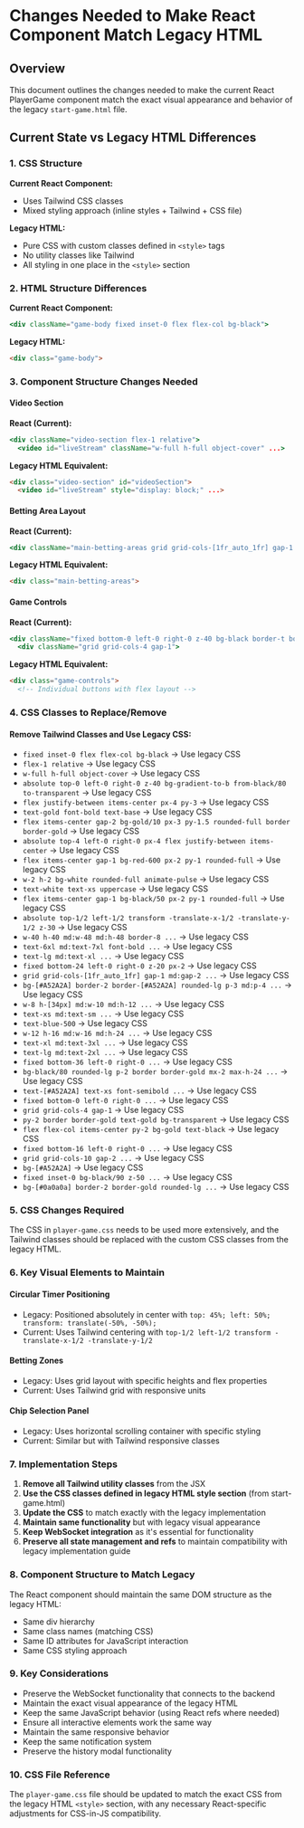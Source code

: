 # Changes Needed to Make React Component Match Legacy HTML

## Overview
This document outlines the changes needed to make the current React PlayerGame component match the exact visual appearance and behavior of the legacy `start-game.html` file.

## Current State vs Legacy HTML Differences

### 1. CSS Structure
**Current React Component:**
- Uses Tailwind CSS classes
- Mixed styling approach (inline styles + Tailwind + CSS file)

**Legacy HTML:**
- Pure CSS with custom classes defined in `<style>` tags
- No utility classes like Tailwind
- All styling in one place in the `<style>` section

### 2. HTML Structure Differences

**Current React Component:**
```jsx
<div className="game-body fixed inset-0 flex flex-col bg-black">
```

**Legacy HTML:**
```html
<div class="game-body">
```

### 3. Component Structure Changes Needed

#### Video Section
**React (Current):**
```jsx
<div className="video-section flex-1 relative">
  <video id="liveStream" className="w-full h-full object-cover" ...>
```

**Legacy HTML Equivalent:**
```html
<div class="video-section" id="videoSection">
  <video id="liveStream" style="display: block;" ...>
```

#### Betting Area Layout
**React (Current):**
```jsx
<div className="main-betting-areas grid grid-cols-[1fr_auto_1fr] gap-1 md:gap-2 ...">
```

**Legacy HTML Equivalent:**
```html
<div class="main-betting-areas">
```

#### Game Controls
**React (Current):**
```jsx
<div className="fixed bottom-0 left-0 right-0 z-40 bg-black border-t border-gold/30 p-2">
  <div className="grid grid-cols-4 gap-1">
```

**Legacy HTML Equivalent:**
```html
<div class="game-controls">
  <!-- Individual buttons with flex layout -->
```

### 4. CSS Classes to Replace/Remove

#### Remove Tailwind Classes and Use Legacy CSS:
- `fixed inset-0 flex flex-col bg-black` → Use legacy CSS
- `flex-1 relative` → Use legacy CSS
- `w-full h-full object-cover` → Use legacy CSS
- `absolute top-0 left-0 right-0 z-40 bg-gradient-to-b from-black/80 to-transparent` → Use legacy CSS
- `flex justify-between items-center px-4 py-3` → Use legacy CSS
- `text-gold font-bold text-base` → Use legacy CSS
- `flex items-center gap-2 bg-gold/10 px-3 py-1.5 rounded-full border border-gold` → Use legacy CSS
- `absolute top-4 left-0 right-0 px-4 flex justify-between items-center` → Use legacy CSS
- `flex items-center gap-1 bg-red-600 px-2 py-1 rounded-full` → Use legacy CSS
- `w-2 h-2 bg-white rounded-full animate-pulse` → Use legacy CSS
- `text-white text-xs uppercase` → Use legacy CSS
- `flex items-center gap-1 bg-black/50 px-2 py-1 rounded-full` → Use legacy CSS
- `absolute top-1/2 left-1/2 transform -translate-x-1/2 -translate-y-1/2 z-30` → Use legacy CSS
- `w-40 h-40 md:w-48 md:h-48 border-8 ...` → Use legacy CSS
- `text-6xl md:text-7xl font-bold ...` → Use legacy CSS
- `text-lg md:text-xl ...` → Use legacy CSS
- `fixed bottom-24 left-0 right-0 z-20 px-2` → Use legacy CSS
- `grid grid-cols-[1fr_auto_1fr] gap-1 md:gap-2 ...` → Use legacy CSS
- `bg-[#A52A2A] border-2 border-[#A52A2A] rounded-lg p-3 md:p-4 ...` → Use legacy CSS
- `w-8 h-[34px] md:w-10 md:h-12 ...` → Use legacy CSS
- `text-xs md:text-sm ...` → Use legacy CSS
- `text-blue-500` → Use legacy CSS
- `w-12 h-16 md:w-16 md:h-24 ...` → Use legacy CSS
- `text-xl md:text-3xl ...` → Use legacy CSS
- `text-lg md:text-2xl ...` → Use legacy CSS
- `fixed bottom-36 left-0 right-0 ...` → Use legacy CSS
- `bg-black/80 rounded-lg p-2 border border-gold mx-2 max-h-24 ...` → Use legacy CSS
- `text-[#A52A2A] text-xs font-semibold ...` → Use legacy CSS
- `fixed bottom-0 left-0 right-0 ...` → Use legacy CSS
- `grid grid-cols-4 gap-1` → Use legacy CSS
- `py-2 border border-gold text-gold bg-transparent` → Use legacy CSS
- `flex flex-col items-center py-2 bg-gold text-black` → Use legacy CSS
- `fixed bottom-16 left-0 right-0 ...` → Use legacy CSS
- `grid grid-cols-10 gap-2 ...` → Use legacy CSS
- `bg-[#A52A2A]` → Use legacy CSS
- `fixed inset-0 bg-black/90 z-50 ...` → Use legacy CSS
- `bg-[#0a0a0a] border-2 border-gold rounded-lg ...` → Use legacy CSS

### 5. CSS Changes Required

The CSS in `player-game.css` needs to be used more extensively, and the Tailwind classes should be replaced with the custom CSS classes from the legacy HTML.

### 6. Key Visual Elements to Maintain

#### Circular Timer Positioning
- Legacy: Positioned absolutely in center with `top: 45%; left: 50%; transform: translate(-50%, -50%);`
- Current: Uses Tailwind centering with `top-1/2 left-1/2 transform -translate-x-1/2 -translate-y-1/2`

#### Betting Zones
- Legacy: Uses grid layout with specific heights and flex properties
- Current: Uses Tailwind grid with responsive units

#### Chip Selection Panel
- Legacy: Uses horizontal scrolling container with specific styling
- Current: Similar but with Tailwind responsive classes

### 7. Implementation Steps

1. **Remove all Tailwind utility classes** from the JSX
2. **Use the CSS classes defined in legacy HTML style section** (from start-game.html)
3. **Update the CSS** to match exactly with the legacy implementation
4. **Maintain same functionality** but with legacy visual appearance
5. **Keep WebSocket integration** as it's essential for functionality
6. **Preserve all state management and refs** to maintain compatibility with legacy implementation guide

### 8. Component Structure to Match Legacy

The React component should maintain the same DOM structure as the legacy HTML:
- Same div hierarchy
- Same class names (matching CSS)
- Same ID attributes for JavaScript interaction
- Same CSS styling approach

### 9. Key Considerations

- Preserve the WebSocket functionality that connects to the backend
- Maintain the exact visual appearance of the legacy HTML
- Keep the same JavaScript behavior (using React refs where needed)
- Ensure all interactive elements work the same way
- Maintain the same responsive behavior
- Keep the same notification system
- Preserve the history modal functionality

### 10. CSS File Reference

The `player-game.css` file should be updated to match the exact CSS from the legacy HTML `<style>` section, with any necessary React-specific adjustments for CSS-in-JS compatibility.